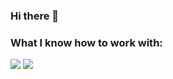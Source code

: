 ### Hi there 👋

### What I know how to work with:

<img src="https://img.shields.io/badge/html-black?style=for-the-badge&logo=html5&logoColor=#FF4500"/>
<img src="https://img.shields.io/badge/css-black?style=for-the-badge&logo=css3&logoColor=blue"/>
